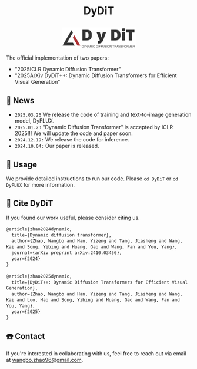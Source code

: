 <h1 align="center"> <p>DyDiT</p></h1>


<p align="center">
  <picture>
    <img width="40%" alt="Dynamic Diffusion Transformer" src="./DyDiT/assets/logo.png">
  </picture>
</p>



The official implementation of two papers:
  + "2025ICLR Dynamic Diffusion Transformer"
  + "2025ArXiv DyDiT++: Dynamic Diffusion Transformers for Efficient Visual Generation"



## 🚀 News
- `2025.03.26` We release the code of training and text-to-image generation model, DyFLUX.
- `2025.01.23` "Dynamic Diffusion Transformer" is accepted by ICLR 2025!!! We will update the code and paper soon.
- `2024.12.19:` We release the code for inference. 
- `2024.10.04:` Our paper is released.



## 🔧 Usage
We provide detailed instructions to run our code. Please `cd DyDiT` or `cd DyFLUX` for more information.

## 🤔 Cite DyDiT
If you found our work useful, please consider citing us.
```
@article{zhao2024dynamic,
  title={Dynamic diffusion transformer},
  author={Zhao, Wangbo and Han, Yizeng and Tang, Jiasheng and Wang, Kai and Song, Yibing and Huang, Gao and Wang, Fan and You, Yang},
  journal={arXiv preprint arXiv:2410.03456},
  year={2024}
}

@article{zhao2025dynamic,
  title={DyDiT++: Dynamic Diffusion Transformers for Efficient Visual Generation},
  author={Zhao, Wangbo and Han, Yizeng and Tang, Jiasheng and Wang, Kai and Luo, Hao and Song, Yibing and Huang, Gao and Wang, Fan and You, Yang},
  year={2025}
}

```

## ☎️ Contact
If you're interested in collaborating with us, feel free to reach out via email at wangbo.zhao96@gmail.com.
